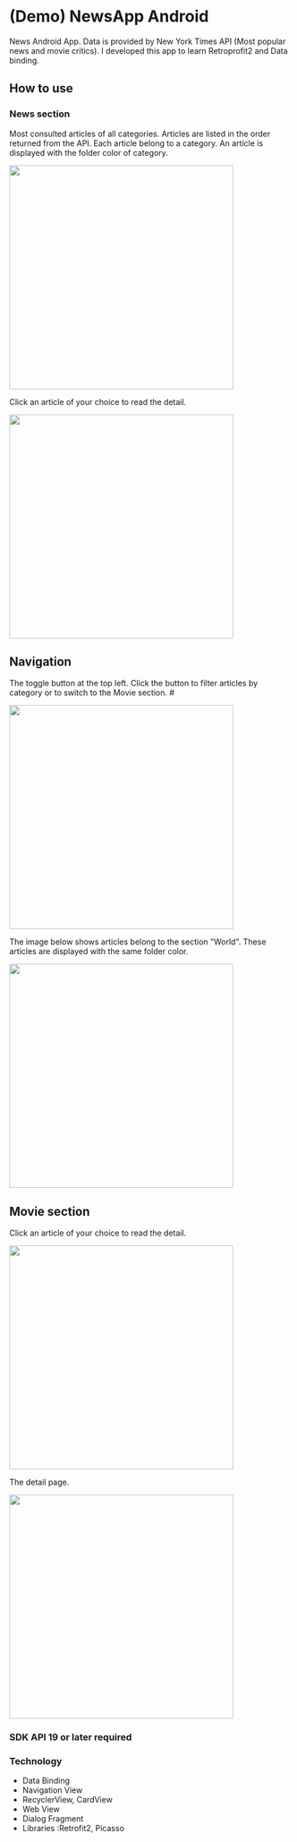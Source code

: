 # (Demo) NewsApp Android #
News Android App. Data is provided by New York Times API (Most popular news and movie critics). 
I developed this app to learn Retroprofit2 and Data binding.

## How to use ##

### News section ###
Most consulted articles of all categories. Articles are listed in the order returned from the API.
Each article belong to a category. An article is displayed with the folder color of category.

<img src="https://cloud.githubusercontent.com/assets/21304543/22071330/18caf026-dd9f-11e6-9916-1466af5a375b.png" width="400"/>

Click an article of your choice to read the detail.

<img src="https://cloud.githubusercontent.com/assets/21304543/22072751/9b508e3a-dda3-11e6-8d82-278d7e3385b8.png" width="400"/>

## Navigation ##
The toggle button at the top left. Click the button to filter articles by category or to switch to the Movie section. #

<img src="https://cloud.githubusercontent.com/assets/21304543/22072888/109b1d40-dda4-11e6-98dd-52deedbd8f34.png" width="400"/>

The image below shows articles belong to the section "World". These articles are displayed with the same folder color.

<img src="https://cloud.githubusercontent.com/assets/21304543/22071846/c8850d16-dda0-11e6-96ec-5ca0c17a3fdf.png" width="400"/>

## Movie section ##
Click an article of your choice to read the detail.

<img src="https://cloud.githubusercontent.com/assets/21304543/22071866/d50755e4-dda0-11e6-919e-e7730a6a33f7.png" width="400"/>

The detail page.

<img src="https://cloud.githubusercontent.com/assets/21304543/22072018/459981f6-dda1-11e6-8772-b492d5c80bf4.png" width="400"/>


### SDK API 19 or later required ###

### Technology ###

- Data Binding
- Navigation View
- RecyclerView, CardView
- Web View
- Dialog Fragment
- Libraries :Retrofit2, Picasso



